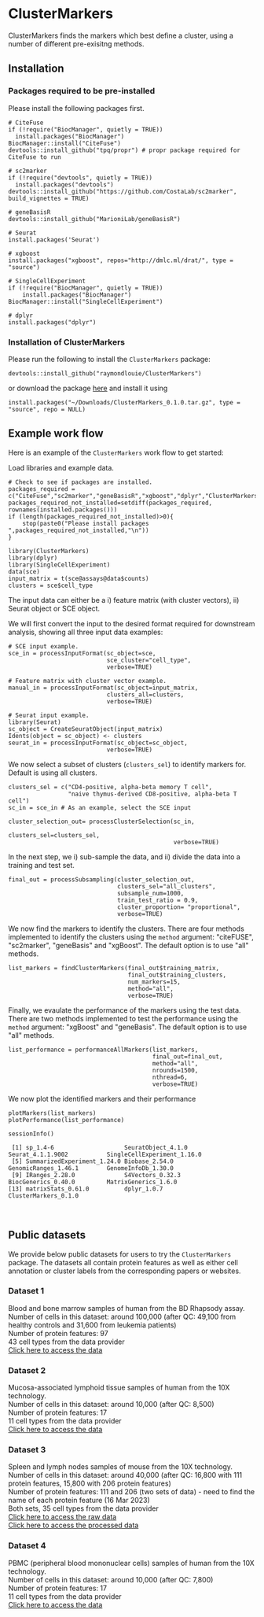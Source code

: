 # ClusterMarkers
 
ClusterMarkers finds the markers which best define a cluster, using a number of different pre-exisitng methods.

## Installation

### Packages required to be pre-installed

Please install the following packages first. 

```{r}
# CiteFuse
if (!require("BiocManager", quietly = TRUE))
  install.packages("BiocManager")
BiocManager::install("CiteFuse")
devtools::install_github("tpq/propr") # propr package required for CiteFuse to run

# sc2marker
if (!require("devtools", quietly = TRUE))
  install.packages("devtools")
devtools::install_github("https://github.com/CostaLab/sc2marker", build_vignettes = TRUE)

# geneBasisR
devtools::install_github("MarioniLab/geneBasisR") 

# Seurat
install.packages('Seurat')

# xgboost
install.packages("xgboost", repos="http://dmlc.ml/drat/", type = "source")

# SingleCellExperiment
if (!require("BiocManager", quietly = TRUE))
    install.packages("BiocManager")
BiocManager::install("SingleCellExperiment")

# dplyr
install.packages("dplyr")
```

### Installation of ClusterMarkers

Please run the following to install the `ClusterMarkers` package:
```
devtools::install_github("raymondlouie/ClusterMarkers") 
```
or download the package [here](https://www.dropbox.com/s/5dz53xqcp5u4sf4/ClusterMarkers_0.1.0.tar.gz?dl=0) and install it using
```
install.packages("~/Downloads/ClusterMarkers_0.1.0.tar.gz", type = "source", repo = NULL)
```

## Example work flow

Here is an example of the `ClusterMarkers` work flow to get started:

Load libraries and example data.
```{r}
# Check to see if packages are installed.
packages_required = c("CiteFuse","sc2marker","geneBasisR","xgboost","dplyr","ClusterMarkers")
packages_required_not_installed=setdiff(packages_required, rownames(installed.packages()))
if (length(packages_required_not_installed)>0){
    stop(paste0("Please install packages ",packages_required_not_installed,"\n"))
}

library(ClusterMarkers)
library(dplyr)
library(SingleCellExperiment)
data(sce)
input_matrix = t(sce@assays@data$counts)
clusters = sce$cell_type
```

The input data can  either be a i) feature matrix (with cluster vectors), ii) Seurat object or SCE object. 

We will first convert the input to the desired format required for downstream analysis, showing all three input data examples:
```{r}
# SCE input example. 
sce_in = processInputFormat(sc_object=sce,
                            sce_cluster="cell_type",
                            verbose=TRUE)

# Feature matrix with cluster vector example.                            
manual_in = processInputFormat(sc_object=input_matrix,
                            clusters_all=clusters,
                            verbose=TRUE)                           

# Seurat input example.
library(Seurat)
sc_object = CreateSeuratObject(input_matrix)
Idents(object = sc_object) <- clusters
seurat_in = processInputFormat(sc_object=sc_object,
                            verbose=TRUE)
```

We now select a subset of clusters (`clusters_sel`) to identify markers for. Default is using all clusters.
```{r}
clusters_sel = c("CD4-positive, alpha-beta memory T cell",
                 "naive thymus-derived CD8-positive, alpha-beta T cell")
sc_in = sce_in # As an example, select the SCE input

cluster_selection_out= processClusterSelection(sc_in,
                                               clusters_sel=clusters_sel,
                                               verbose=TRUE)
```   

In the next step, we i) sub-sample  the data, and ii) divide the data into a training and test set.
```{r}
final_out = processSubsampling(cluster_selection_out,
                               clusters_sel="all_clusters",
                               subsample_num=1000,
                               train_test_ratio = 0.9,
                               cluster_proportion= "proportional",
                               verbose=TRUE)
```

We now find the markers to identify the clusters. There are four methods implemented to identify the clusters using the `method` argument:  "citeFUSE", "sc2marker", "geneBasis" and "xgBoost". The default option is to use "all" methods. 
```{r}
list_markers = findClusterMarkers(final_out$training_matrix,
                                  final_out$training_clusters,
                                  num_markers=15,
                                  method="all",
                                  verbose=TRUE)
```

Finally, we  evaulate the performance of the markers using the test data. There are two methods implemented to test the performance using the `method` argument:  "xgBoost" and "geneBasis". The default option is to use "all" methods. 
```{r}
list_performance = performanceAllMarkers(list_markers,
                                         final_out=final_out,
                                         method="all",
                                         nrounds=1500,
                                         nthread=6,
                                         verbose=TRUE)
```

We now plot the identified markers and their performance
```{r}
plotMarkers(list_markers)
plotPerformance(list_performance)
```

```{r}
sessionInfo()
```

```
 [1] sp_1.4-6                    SeuratObject_4.1.0          Seurat_4.1.1.9002           SingleCellExperiment_1.16.0
 [5] SummarizedExperiment_1.24.0 Biobase_2.54.0              GenomicRanges_1.46.1        GenomeInfoDb_1.30.0        
 [9] IRanges_2.28.0              S4Vectors_0.32.3            BiocGenerics_0.40.0         MatrixGenerics_1.6.0       
[13] matrixStats_0.61.0          dplyr_1.0.7                 ClusterMarkers_0.1.0 
```

<br>

## Public datasets
We provide below public datasets for users to try the `ClusterMarkers` package. The datasets all contain protein features as well as either cell annotation or cluster labels from the corresponding papers or websites.

### Dataset 1
Blood and bone marrow samples of human from the BD Rhapsody assay.<br>
Number of cells in this dataset: around 100,000 (after QC: 49,100 from healthy controls and 31,600 from leukemia patients)<br>
Number of protein features: 97<br>
43 cell types from the data provider<br>
[Click here to access the data](https://cellxgene.cziscience.com/collections/93eebe82-d8c3-41bc-a906-63b5b5f24a9d)<br>

### Dataset 2
Mucosa-associated lymphoid tissue samples of human from the 10X technology.<br>
Number of cells in this dataset: around 10,000 (after QC: 8,500)<br>
Number of protein features: 17<br>
11 cell types from the data provider<br>
[Click here to access the data](https://support.10xgenomics.com/single-cell-gene-expression/datasets/3.0.0/malt_10k_protein_v3)<br>

### Dataset 3
Spleen and lymph nodes samples of mouse from the 10X technology.<br>
Number of cells in this dataset: around 40,000 (after QC: 16,800 with 111 protein features, 15,800 with 206 protein features)<br>
Number of protein features: 111 and 206 (two sets of data) - need to find the name of each protein feature (16 Mar 2023)<br>
Both sets, 35 cell types from the data provider<br>
[Click here to access the raw data](https://www.ncbi.nlm.nih.gov/geo/query/acc.cgi?acc=GSE150599)<br>
[Click here to access the processed data](https://github.com/YosefLab/totalVI_reproducibility/)<br>

### Dataset 4
PBMC (peripheral blood mononuclear cells) samples of human from the 10X technology.<br>
Number of cells in this dataset: around 10,000 (after QC: 7,800)<br>
Number of protein features: 17<br>
11 cell types from the data provider<br>
[Click here to access the data](https://support.10xgenomics.com/single-cell-gene-expression/datasets/3.0.0/pbmc_10k_protein_v3)<br>



